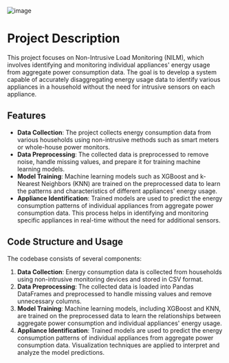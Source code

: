 ![image](https://github.com/TuncerCemUgurluer/NILM/assets/159438469/19c03300-3e46-428a-87e0-8928c45f3328)



# Project Description
This project focuses on Non-Intrusive Load Monitoring (NILM), which involves identifying and monitoring individual appliances' energy usage from aggregate power consumption data. The goal is to develop a system capable of accurately disaggregating energy usage data to identify various appliances in a household without the need for intrusive sensors on each appliance.

## Features
- **Data Collection**: The project collects energy consumption data from various households using non-intrusive methods such as smart meters or whole-house power monitors.
- **Data Preprocessing**: The collected data is preprocessed to remove noise, handle missing values, and prepare it for training machine learning models.
- **Model Training**: Machine learning models such as XGBoost and k-Nearest Neighbors (KNN) are trained on the preprocessed data to learn the patterns and characteristics of different appliances' energy usage.
- **Appliance Identification**: Trained models are used to predict the energy consumption patterns of individual appliances from aggregate power consumption data. This process helps in identifying and monitoring specific appliances in real-time without the need for additional sensors.

## Code Structure and Usage
The codebase consists of several components:

1. **Data Collection**: Energy consumption data is collected from households using non-intrusive monitoring devices and stored in CSV format.
2. **Data Preprocessing**: The collected data is loaded into Pandas DataFrames and preprocessed to handle missing values and remove unnecessary columns.
3. **Model Training**: Machine learning models, including XGBoost and KNN, are trained on the preprocessed data to learn the relationships between aggregate power consumption and individual appliances' energy usage.
4. **Appliance Identification**: Trained models are used to predict the energy consumption patterns of individual appliances from aggregate power consumption data. Visualization techniques are applied to interpret and analyze the model predictions.
